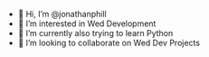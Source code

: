- 👋 Hi, I’m @jonathanphill
- 👀 I’m interested in Wed Development 
- 🌱 I’m currently also trying to learn Python
- 💞️ I’m looking to collaborate on Wed Dev Projects


<!---
jonathanphill/jonathanphill is a ✨ special ✨ repository because its `README.md` (this file) appears on your GitHub profile.
You can click the Preview link to take a look at your changes.
--->
